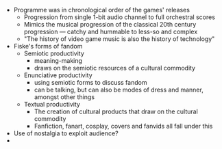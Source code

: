 - Programme was in chronological order of the games' releases
	- Progression from single 1-bit audio channel to full orchestral scores
	- Mimics the musical progression of the classical 20th century progression — catchy and hummable to less-so and complex
	- "The history of video game music is also the history of technology"
- Fiske's forms of fandom
	- Semiotic productivity
		- meaning-making
		- draws on the semiotic resources of a cultural commodity
	- Enunciative productivity
		- using semiotic forms to discuss fandom
		- can be talking, but can also be modes of dress and manner, amongst other things
	- Textual productivity
		- The creation of cultural products that draw on the cultural commodity
		- Fanfiction, fanart, cosplay, covers and fanvids all fall under this
- Use of nostalgia to exploit audience?
- 